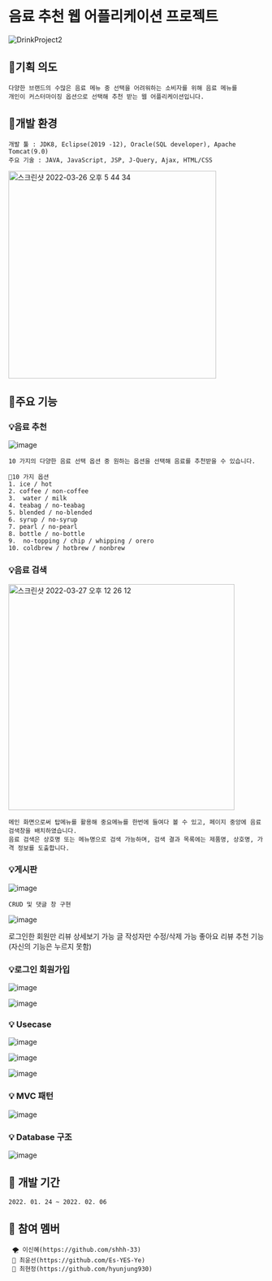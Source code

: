 # 음료 추천 웹 어플리케이션 프로젝트
![DrinkProject2](https://user-images.githubusercontent.com/96286052/160522553-8a0548d0-c782-4e27-a2fb-1339e71a0a8d.gif)

## 🎈기획 의도
    다양한 브랜드의 수많은 음료 메뉴 중 선택을 어려워하는 소비자를 위해 음료 메뉴를 
    개인이 커스터마이징 옵션으로 선택해 추천 받는 웹 어플리케이션입니다.


## 🎈개발 환경

    개발 툴 : JDK8, Eclipse(2019 -12), Oracle(SQL developer), Apache Tomcat(9.0)
    주요 기술 : JAVA, JavaScript, JSP, J-Query, Ajax, HTML/CSS
    
  <img width="409" alt="스크린샷 2022-03-26 오후 5 44 34" src="https://user-images.githubusercontent.com/96286052/160231929-b7c12b45-da33-4b3e-a7df-ca57419e5cfd.png">
  

## 🎈주요 기능

### 💡음료 추천

  ![image](https://user-images.githubusercontent.com/96286052/160522943-afa8eb97-1d03-49e7-835f-955f43e5a729.png)

    10 가지의 다양한 음료 선택 옵션 중 원하는 옵션을 선택해 음료를 추천받을 수 있습니다.
    
    📍10 가지 옵션
    1. ice / hot 
    2. coffee / non-coffee
    3.  water / milk
    4. teabag / no-teabag
    5. blended / no-blended
    6. syrup / no-syrup
    7. pearl / no-pearl 
    8. bottle / no-bottle
    9.  no-topping / chip / whipping / orero
    10. coldbrew / hotbrew / nonbrew 

### 💡음료 검색
    
<img width="445" alt="스크린샷 2022-03-27 오후 12 26 12" src="https://user-images.githubusercontent.com/96286052/160265361-b6004dc6-201b-4cf1-bc26-f2e536ed64f5.png">

    메인 화면으로써 탑메뉴를 활용해 중요메뉴를 한번에 들여다 볼 수 있고, 페이지 중앙에 음료 검색창을 배치하였습니다. 
    음료 검색은 상호명 또는 메뉴명으로 검색 가능하며, 검색 결과 목록에는 제품명, 상호명, 가격 정보를 도출합니다.
   
    
 ### 💡게시판
    
![image](https://user-images.githubusercontent.com/87368059/169968279-4d487057-bec1-4ab6-a420-00977e8a5103.png)


    CRUD 및 댓글 창 구현
    
![image](https://user-images.githubusercontent.com/87368059/169968233-e9142808-7ce0-42f9-9f9b-872d677fa7a1.png)


   로그인한 회원만 리뷰 상세보기 가능
   글 작성자만 수정/삭제 가능
   좋아요 리뷰 추천 기능(자신의 기능은 누르지 못함)

 ### 💡로그인 회원가입
![image](https://user-images.githubusercontent.com/87368059/169968652-67517ee9-6fbb-4438-9fc3-85614cd1a70e.png)

 
![image](https://user-images.githubusercontent.com/87368059/169968741-086e8782-2534-4461-955b-004a4e63be0c.png)


 ### 💡 Usecase
 ![image](https://user-images.githubusercontent.com/87368059/169969107-b7deb2ad-d613-4335-8aa6-8d5d5f269ada.png)
 
 ![image](https://user-images.githubusercontent.com/87368059/169969165-61aae6fa-2678-4e4b-b500-dc91d2e8c8b0.png)
 
 ![image](https://user-images.githubusercontent.com/87368059/169969220-03fcafa8-f03b-44c9-808b-691f12512f6f.png)
 
 
 ### 💡 MVC 패턴
![image](https://user-images.githubusercontent.com/87368059/169969317-4eeb483e-50ac-4591-99bc-1da3499cca85.png)


 ### 💡 Database 구조
 ![image](https://user-images.githubusercontent.com/87368059/169969439-2afbda9a-8314-4843-b847-10c02889680b.png)




 
 


 
 
 
 

## 🎈 개발 기간
    2022. 01. 24 ~ 2022. 02. 06
    
## 🎈 참여 멤버
     🌪 이신혜(https://github.com/shhh-33)
     🐑 최윤선(https://github.com/Es-YES-Ye)
     🦦 최현정(https://github.com/hyunjung930)
    
